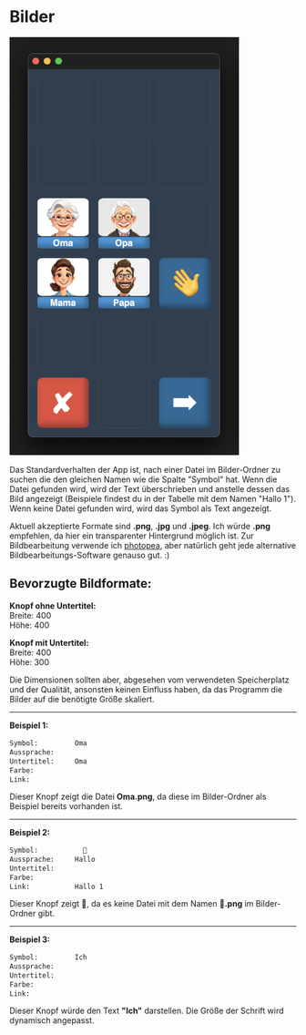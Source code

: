 # Bilder

   <img src="./preview_images.png" alt="images" width="403" height="734">

Das Standardverhalten der App ist, nach einer Datei im Bilder-Ordner zu suchen die den gleichen Namen wie die Spalte "Symbol" hat. Wenn die Datei gefunden wird, wird der Text überschrieben und anstelle dessen das Bild angezeigt (Beispiele findest du in der Tabelle mit dem Namen "Hallo 1"). Wenn keine Datei gefunden wird, wird das Symbol als Text angezeigt.

Aktuell akzeptierte Formate sind **.png**, **.jpg** und **.jpeg**. Ich würde **.png** empfehlen, da hier ein transparenter Hintergrund möglich ist. Zur Bildbearbeitung verwende ich [photopea](https://www.photopea.com/), aber natürlich geht jede alternative Bildbearbeitungs-Software genauso gut. :)

## Bevorzugte Bildformate:

**Knopf ohne Untertitel:**  
Breite: 400  
Höhe: 400

**Knopf mit Untertitel:**  
Breite: 400  
Höhe: 300

Die Dimensionen sollten aber, abgesehen vom verwendeten Speicherplatz und der Qualität, ansonsten keinen Einfluss haben, da das Programm die Bilder auf die benötigte Größe skaliert.

---

**Beispiel 1:**

```
Symbol:         Oma
Aussprache:
Untertitel:     Oma
Farbe:
Link:
```

Dieser Knopf zeigt die Datei **Oma.png**, da diese im Bilder-Ordner als Beispiel bereits vorhanden ist.

---

**Beispiel 2:**

```
Symbol:           👋
Aussprache:     Hallo
Untertitel:
Farbe:
Link:           Hallo 1
```

Dieser Knopf zeigt 👋, da es keine Datei mit dem Namen **👋.png** im Bilder-Ordner gibt.

---

**Beispiel 3:**

```
Symbol:         Ich
Aussprache:
Untertitel:
Farbe:
Link:
```

Dieser Knopf würde den Text **"Ich"** darstellen. Die Größe der Schrift wird dynamisch angepasst.
